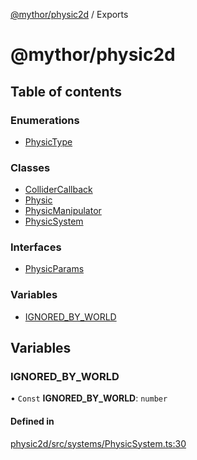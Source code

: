 [@mythor/physic2d](README.md) / Exports

# @mythor/physic2d

## Table of contents

### Enumerations

- [PhysicType](enums/PhysicType.md)

### Classes

- [ColliderCallback](classes/ColliderCallback.md)
- [Physic](classes/Physic.md)
- [PhysicManipulator](classes/PhysicManipulator.md)
- [PhysicSystem](classes/PhysicSystem.md)

### Interfaces

- [PhysicParams](interfaces/PhysicParams.md)

### Variables

- [IGNORED\_BY\_WORLD](modules.md#ignored_by_world)

## Variables

### IGNORED\_BY\_WORLD

• `Const` **IGNORED\_BY\_WORLD**: `number`

#### Defined in

[physic2d/src/systems/PhysicSystem.ts:30](https://github.com/desaintvincent/mythor/blob/945b4e7/packages/physic2d/src/systems/PhysicSystem.ts#L30)
